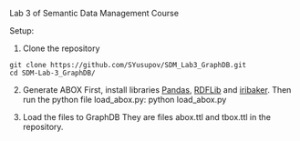 Lab 3 of Semantic Data Management Course

Setup:
1. Clone the repository 
```
git clone https://github.com/SYusupov/SDM_Lab3_GraphDB.git
cd SDM-Lab-3_GraphDB/
```
2. Generate ABOX
First, install libraries [Pandas]([url](https://pandas.pydata.org/docs/getting_started/install.html)), [RDFLib]([url](https://rdflib.readthedocs.io/en/stable/gettingstarted.html)) and [iribaker]([url](https://pypi.org/project/iribaker/)). Then run the python file load_abox.py:
python load_abox.py


3. Load the files to GraphDB
They are files abox.ttl and tbox.ttl in the repository.
